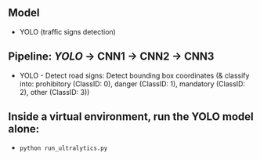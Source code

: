 ## Model 
- YOLO (traffic signs detection)
## Pipeline: _YOLO_ → CNN1 → CNN2 → CNN3
- YOLO - Detect road signs: Detect bounding box coordinates (& classify into: prohibitory (ClassID: 0), danger (ClassID: 1), mandatory (ClassID: 2), other (ClassID: 3))
## Inside a virtual environment, run the YOLO model alone:
- `python run_ultralytics.py`